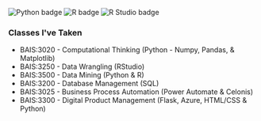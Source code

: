 ![Python badge](https://img.shields.io/static/v1?message=Python&logo=Python&labelColor=3776AB&color=3776AB&logoColor=white&label=%20&style=for-the-badge) ![R badge](https://img.shields.io/static/v1?message=R%20programming&logo=R&logoColor=3776AB&label&style=for-the-badge&color=eee) ![R Studio badge](https://img.shields.io/static/v1?message=R%20Studio&logo=RStudio&labelColor=75AADB&color=75AADB&logoColor=white&label=%20&style=for-the-badge) 

### Classes I've Taken
- BAIS:3020 - Computational Thinking (Python - Numpy, Pandas, & Matplotlib)
- BAIS:3250 - Data Wrangling (RStudio)
- BAIS:3500 - Data Mining (Python & R)
- BAIS:3200 - Database Management (SQL)
- BAIS:3025 - Business Process Automation (Power Automate & Celonis)
- BAIS:3300 - Digital Product Management (Flask, Azure, HTML/CSS & Python)
